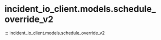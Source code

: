 # incident_io_client.models.schedule_override_v2

::: incident_io_client.models.schedule_override_v2